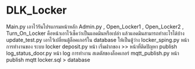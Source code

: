 # DLK_Locker
Main.py เอาไว้รันโปรแกรมหน้าหลัก
Admin.py , Open_Locker1 , Open_Locker2 , Turn_On_Locker คือหน้าเอาไว้เช็คว่าเป็นแอดมินหรือเปล่า แล้วแอดมินสามารถทำอะไรได้บ้าง
update_test.py เอาไว้เปลี่ยนตู้ล็อคเกอร์ใน database ให้เป็นตู้ว่าง
locker_sping.py หน้าการทำงานของ ระบบ locker
deposit.py หน้า เริ่มฝากของ >> หน้าที่ติดปัญหา publish
log_status_door.py หน้า log การทำงาน สเตตัสของล็อคเกอร์
mqtt_publish.py หน้า publish mqtt
locker.sql > database
